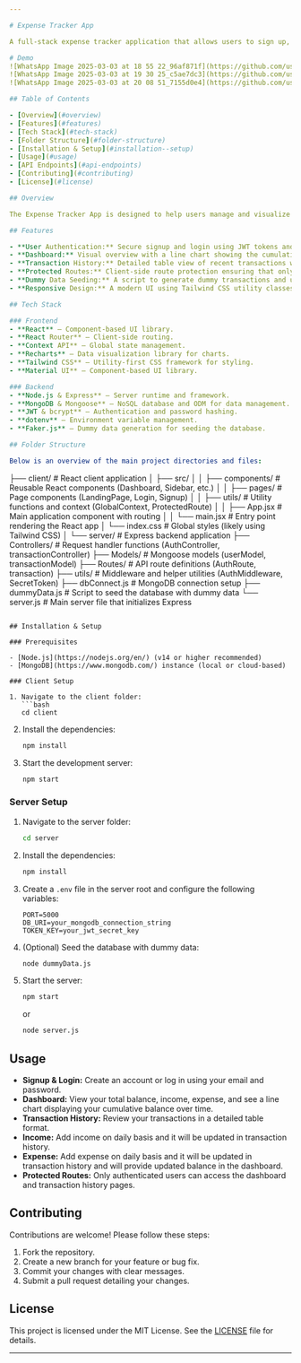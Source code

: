 ```yaml
---

# Expense Tracker App

A full-stack expense tracker application that allows users to sign up, log in, and view their financial transactions. The project features a modern React-based frontend with a responsive dashboard and a RESTful Express/MongoDB backend to manage user authentication and transaction data.

# Demo
![WhatsApp Image 2025-03-03 at 18 55 22_96af871f](https://github.com/user-attachments/assets/11909142-72fa-480f-957f-ef2dd4fe66b1)
![WhatsApp Image 2025-03-03 at 19 30 25_c5ae7dc3](https://github.com/user-attachments/assets/0b542529-2ba3-483f-bcb7-f70c7855f813)
![WhatsApp Image 2025-03-03 at 20 08 51_7155d0e4](https://github.com/user-attachments/assets/48eb7824-fde8-4569-8d01-13513d31fa4e)

## Table of Contents

- [Overview](#overview)
- [Features](#features)
- [Tech Stack](#tech-stack)
- [Folder Structure](#folder-structure)
- [Installation & Setup](#installation--setup)
- [Usage](#usage)
- [API Endpoints](#api-endpoints)
- [Contributing](#contributing)
- [License](#license)

## Overview

The Expense Tracker App is designed to help users manage and visualize their income and expenses. The client-side is built with React, using React Router for navigation, Context API for state management, and Recharts for dynamic data visualization. The server-side is built with Node.js and Express, providing secure user authentication using JWT and bcrypt, and managing transaction data stored in MongoDB.

## Features

- **User Authentication:** Secure signup and login using JWT tokens and cookie-based sessions.
- **Dashboard:** Visual overview with a line chart showing the cumulative balance trend over time.
- **Transaction History:** Detailed table view of recent transactions with formatted dates and currency.
- **Protected Routes:** Client-side route protection ensuring that only authenticated users can access dashboard and transaction history.
- **Dummy Data Seeding:** A script to generate dummy transactions and users for testing purposes.
- **Responsive Design:** A modern UI using Tailwind CSS utility classes for a clean, responsive layout.

## Tech Stack

### Frontend
- **React** – Component-based UI library.
- **React Router** – Client-side routing.
- **Context API** – Global state management.
- **Recharts** – Data visualization library for charts.
- **Tailwind CSS** – Utility-first CSS framework for styling.
- **Material UI** – Component-based UI library.

### Backend
- **Node.js & Express** – Server runtime and framework.
- **MongoDB & Mongoose** – NoSQL database and ODM for data management.
- **JWT & bcrypt** – Authentication and password hashing.
- **dotenv** – Environment variable management.
- **Faker.js** – Dummy data generation for seeding the database.

## Folder Structure

Below is an overview of the main project directories and files:

```
├── client/                   # React client application
│   ├── src/
│   │   ├── components/       # Reusable React components (Dashboard, Sidebar, etc.)
│   │   ├── pages/            # Page components (LandingPage, Login, Signup)
│   │   ├── utils/            # Utility functions and context (GlobalContext, ProtectedRoute)
│   │   ├── App.jsx           # Main application component with routing
│   │   └── main.jsx          # Entry point rendering the React app
│   └── index.css             # Global styles (likely using Tailwind CSS)
│
└── server/                   # Express backend application
    ├── Controllers/          # Request handler functions (AuthController, transactionController)
    ├── Models/               # Mongoose models (userModel, transactionModel)
    ├── Routes/               # API route definitions (AuthRoute, transaction)
    ├── utils/                # Middleware and helper utilities (AuthMiddleware, SecretToken)
    ├── dbConnect.js          # MongoDB connection setup
    ├── dummyData.js          # Script to seed the database with dummy data
    └── server.js             # Main server file that initializes Express
```

## Installation & Setup

### Prerequisites

- [Node.js](https://nodejs.org/en/) (v14 or higher recommended)
- [MongoDB](https://www.mongodb.com/) instance (local or cloud-based)

### Client Setup

1. Navigate to the client folder:
   ```bash
   cd client
   ```
2. Install the dependencies:
   ```bash
   npm install
   ```
3. Start the development server:
   ```bash
   npm start
   ```

### Server Setup

1. Navigate to the server folder:
   ```bash
   cd server
   ```
2. Install the dependencies:
   ```bash
   npm install
   ```
3. Create a `.env` file in the server root and configure the following variables:
   ```
   PORT=5000
   DB_URI=your_mongodb_connection_string
   TOKEN_KEY=your_jwt_secret_key
   ```
4. (Optional) Seed the database with dummy data:
   ```bash
   node dummyData.js
   ```
5. Start the server:
   ```bash
   npm start
   ```
   or
   ```bash
   node server.js
   ```

## Usage

- **Signup & Login:** Create an account or log in using your email and password.
- **Dashboard:** View your total balance, income, expense, and see a line chart displaying your cumulative balance over time.
- **Transaction History:** Review your transactions in a detailed table format.
- **Income:** Add income on daily basis and it will be updated in transaction history.
- **Expense:** Add expense on daily basis and it will be updated in transaction history and will provide updated balance in the dashboard.
- **Protected Routes:** Only authenticated users can access the dashboard and transaction history pages.

## Contributing

Contributions are welcome! Please follow these steps:
1. Fork the repository.
2. Create a new branch for your feature or bug fix.
3. Commit your changes with clear messages.
4. Submit a pull request detailing your changes.

## License

This project is licensed under the MIT License. See the [LICENSE](LICENSE) file for details.

---
```

